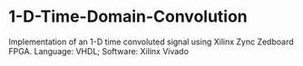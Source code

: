 # 1-D-Time-Domain-Convolution
Implementation of an 1-D time convoluted signal using Xilinx Zync Zedboard FPGA.
Language: VHDL;
Software: Xilinx Vivado
